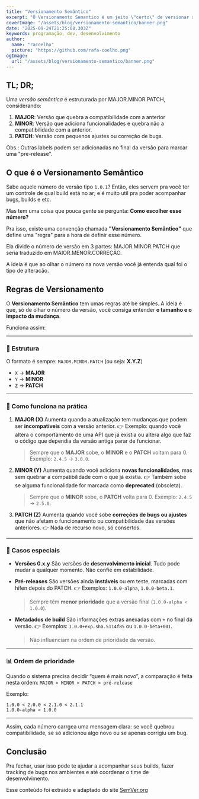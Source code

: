 ```yaml
---
title: "Versionamento Semântico"
excerpt: "O Versionamento Semantico é um jeito \"certo\" de versionar seus sistemas e deixar tudo mais claro."
coverImage: "/assets/blog/versionamento-semantico/banner.png"
date: "2025-09-24T21:25:08.303Z"
keywords: programação, dev, desenvolvimento
author:
  name: "racoelho"
  picture: "https://github.com/rafa-coelho.png"
ogImage:
  url: "/assets/blog/versionamento-semantico/banner.png"
---
```


## TL; DR;

Uma *versão semântica* é estruturada por MAJOR.MINOR.PATCH, considerando:

1. **MAJOR**: Versão que quebra a compatibilidade com a anterior
2. **MINOR**: Versão que adiciona funcionalidades e quebra não a compatibilidade com a anterior.
3. **PATCH**: Versão com pequenos ajustes ou correção de bugs.

Obs.: Outras labels podem ser adicionadas no final da versão para marcar uma "pre-release".


## O que é o Versionamento Semântico

Sabe aquele número de versão tipo `1.0.1`? 
Então, eles servem pra você ter um controle de qual build está no ar; e é muito util pra poder acompanhar bugs, builds e etc.

Mas tem uma coisa que pouca gente se pergunta: **Como escolher esse número?**

Pra isso, existe uma convenção chamada **"Versionamento Semântico"** que define uma "regra" para a hora de definir esse número.

Ela divide o número de versão em 3 partes: MAJOR.MINOR.PATCH que seria traduzido em MAIOR.MENOR.CORREÇÃO.

A ideia é que ao olhar o número na nova versão você já entenda qual foi o tipo de alteracão.

## Regras de Versionamento

O **Versionamento Semântico** tem umas regras até be simples. A ideia é que, só de olhar o número da versão, você consiga entender **o tamanho e o impacto da mudança**. 

Funciona assim:

---

### 📌 Estrutura

O formato é sempre:
`MAJOR.MINOR.PATCH`
(ou seja: **X.Y.Z**)

* `X` → **MAJOR**
* `Y` → **MINOR**
* `Z` → **PATCH**

---

### 🚀 Como funciona na prática

1. **MAJOR (X)**
   Aumenta quando a atualização tem mudanças que podem ser **incompatíveis** com a versão anterior.
   👉 Exemplo: quando você altera o comportamento de uma API que já existia ou altera algo que faz o código que dependia da versão antiga parar de funcionar.

   > Sempre que o **MAJOR** sobe, o **MINOR** e o **PATCH** voltam para 0.
   > Exemplo: `2.4.5` → `3.0.0`.

2. **MINOR (Y)**
   Aumenta quando você adiciona **novas funcionalidades**, mas sem quebrar a compatibilidade com o que já existia.
   👉 Também sobe se alguma funcionalidade for marcada como **deprecated** (obsoleta).

   > Sempre que o **MINOR** sobe, o **PATCH** volta para 0.
   > Exemplo: `2.4.5` → `2.5.0`.

3. **PATCH (Z)**
   Aumenta quando você sobe **correções de bugs ou ajustes** que não afetam o funcionamento ou compatibilidade das versões anteriores.
   👉 Nada de recurso novo, só consertos.


---

### 🔬 Casos especiais

* **Versões 0.x.y**
  São versões de **desenvolvimento inicial**. Tudo pode mudar a qualquer momento.
  Não confie em estabilidade.

* **Pré-releases**
  São versões ainda **instáveis** ou em teste, marcadas com hífen depois do PATCH.
  👉 Exemplos: `1.0.0-alpha`, `1.0.0-beta.1`.

  > Sempre têm **menor prioridade** que a versão final (`1.0.0-alpha < 1.0.0`).

* **Metadados de build**
  São informações extras anexadas com `+` no final da versão.
  👉 Exemplos: `1.0.0+exp.sha.5114f85` ou `1.0.0-beta+001`.

  > Não influenciam na ordem de prioridade da versão.

---

### 📊 Ordem de prioridade
Quando o sistema precisa decidir “quem é mais novo”, a comparação é feita nesta ordem:
`MAJOR > MINOR > PATCH > pré-release`

Exemplo:

```
1.0.0 < 2.0.0 < 2.1.0 < 2.1.1
1.0.0-alpha < 1.0.0
```

---

Assim, cada número carrgea uma mensagem clara: se você quebrou compatibilidade, se só adicionou algo novo ou se apenas corrigiu um bug.

## Conclusão

Pra fechar, usar isso pode te ajudar a acompanhar seus builds, fazer tracking de bugs nos ambientes e até coordenar o time de desenvolvimento.

Esse conteúdo foi extraido e adaptado do site [SemVer.org](https://semver.org)

